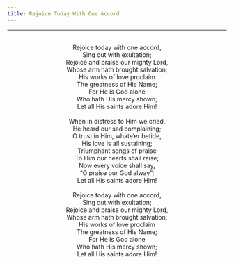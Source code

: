 ```yaml
---
title: Rejoice Today With One Accord
---
```


---
<center>
<br/>
Rejoice today with one accord,<br/>
Sing out with exultation;<br/>
Rejoice and praise our mighty Lord,<br/>
Whose arm hath brought salvation;<br/>
His works of love proclaim<br/>
The greatness of His Name;<br/>
For He is God alone<br/>
Who hath His mercy shown;<br/>
Let all His saints adore Him!<br/>
<br/>
When in distress to Him we cried,<br/>
He heard our sad complaining;<br/>
O trust in Him, whate’er betide,<br/>
His love is all sustaining;<br/>
Triumphant songs of praise<br/>
To Him our hearts shall raise;<br/>
Now every voice shall say,<br/>
“O praise our God alway”;<br/>
Let all His saints adore Him!<br/>
<br/>
Rejoice today with one accord,<br/>
Sing out with exultation;<br/>
Rejoice and praise our mighty Lord,<br/>
Whose arm hath brought salvation;<br/>
His works of love proclaim<br/>
The greatness of His Name;<br/>
For He is God alone<br/>
Who hath His mercy shown;<br/>
Let all His saints adore Him!<br/>

</center>